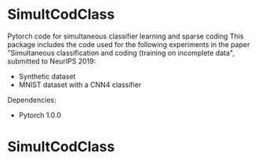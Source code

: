 # SimultCodClass
Pytorch code for simultaneous classifier learning and sparse coding
This package includes the code used for the following experiments in the paper "Simultaneous classification and coding (training on incomplete data", submitted to NeurIPS 2019:
 - Synthetic dataset
 - MNIST dataset with a CNN4 classifier
 
 Dependencies:
 - Pytorch 1.0.0
 
# SimultCodClass
